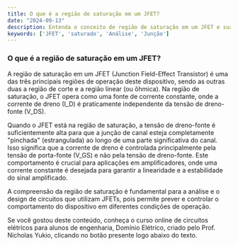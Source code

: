 ```yaml
---
title: O que é a região de saturação em um JFET?
date: "2024-09-13"
description: Entenda o conceito de região de saturação em um JFET e sua importância em circuitos elétricos.
keywords: ['JFET', 'saturado', 'Análise', 'Junção']
---
```


### O que é a região de saturação em um JFET?

A região de saturação em um JFET (Junction Field-Effect Transistor) é uma das três principais regiões de operação deste dispositivo, sendo as outras duas a região de corte e a região linear (ou ôhmica). Na região de saturação, o JFET opera como uma fonte de corrente constante, onde a corrente de dreno (I_D) é praticamente independente da tensão de dreno-fonte (V_DS).

Quando o JFET está na região de saturação, a tensão de dreno-fonte é suficientemente alta para que a junção de canal esteja completamente "pinchada" (estrangulada) ao longo de uma parte significativa do canal. Isso significa que a corrente de dreno é controlada principalmente pela tensão de porta-fonte (V_GS) e não pela tensão de dreno-fonte. Este comportamento é crucial para aplicações em amplificadores, onde uma corrente constante é desejada para garantir a linearidade e a estabilidade do sinal amplificado.

A compreensão da região de saturação é fundamental para a análise e o design de circuitos que utilizam JFETs, pois permite prever e controlar o comportamento do dispositivo em diferentes condições de operação.

Se você gostou deste conteúdo, conheça o curso online de circuitos elétricos para alunos de engenharia, Domínio Elétrico, criado pelo Prof. Nicholas Yukio, clicando no botão presente logo abaixo do texto.